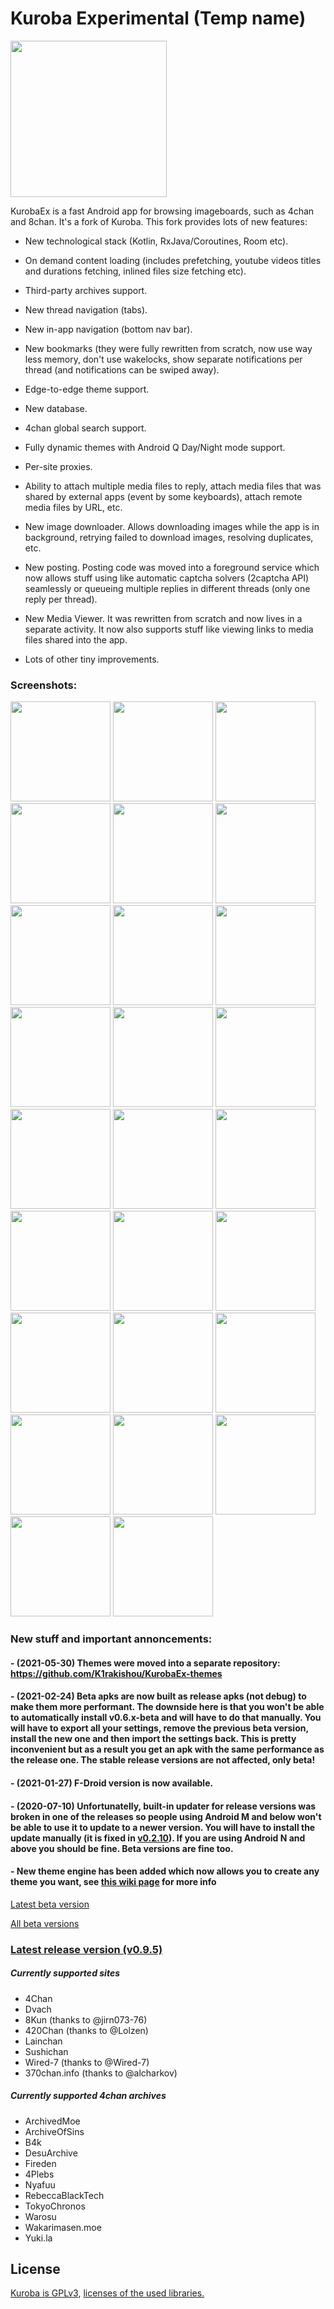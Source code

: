 
# Kuroba Experimental (Temp name)

<p align="left"><a href="https://f-droid.org/packages/com.github.k1rakishou.chan.fdroid/"><img src="https://f-droid.org/assets/fdroid-logo-text.svg" width="250"></a></p> 


KurobaEx is a fast Android app for browsing imageboards, such as 4chan and 8chan. It's a fork of Kuroba. This fork provides lots of new features:

- New technological stack (Kotlin, RxJava/Coroutines, Room etc).

- On demand content loading (includes prefetching, youtube videos titles and durations fetching, inlined files size fetching etc).

- Third-party archives support.

- New thread navigation (tabs).

- New in-app navigation (bottom nav bar).

- New bookmarks (they were fully rewritten from scratch, now use way less memory, don't use wakelocks, show separate notifications per thread (and notifications can be swiped away).

- Edge-to-edge theme support.

- New database.

- 4chan global search support.

- Fully dynamic themes with Android Q Day/Night mode support.

- Per-site proxies.

- Ability to attach multiple media files to reply, attach media files that was shared by external apps (event by some keyboards), attach remote media files by URL, etc.

- New image downloader. Allows downloading images while the app is in background, retrying failed to download images, resolving duplicates, etc. 

- New posting. Posting code was moved into a foreground service which now allows stuff using like automatic captcha solvers (2captcha API) seamlessly or queueing multiple replies in different threads (only one reply per thread).

- New Media Viewer. It was rewritten from scratch and now lives in a separate activity. It now also supports stuff like viewing links to media files shared into the app.

- Lots of other tiny improvements.

### Screenshots:

[<img src="fastlane/metadata/android/en-US/images/phoneScreenshots/1.png" width=160>](fastlane/metadata/android/en-US/images/phoneScreenshots/1.png)
[<img src="fastlane/metadata/android/en-US/images/phoneScreenshots/2.png" width=160>](fastlane/metadata/android/en-US/images/phoneScreenshots/2.png)
[<img src="fastlane/metadata/android/en-US/images/phoneScreenshots/3.png" width=160>](fastlane/metadata/android/en-US/images/phoneScreenshots/3.png)
[<img src="fastlane/metadata/android/en-US/images/phoneScreenshots/4.png" width=160>](fastlane/metadata/android/en-US/images/phoneScreenshots/4.png)
[<img src="fastlane/metadata/android/en-US/images/phoneScreenshots/5.png" width=160>](fastlane/metadata/android/en-US/images/phoneScreenshots/5.png)
[<img src="fastlane/metadata/android/en-US/images/phoneScreenshots/6.png" width=160>](fastlane/metadata/android/en-US/images/phoneScreenshots/6.png)
[<img src="fastlane/metadata/android/en-US/images/phoneScreenshots/7.png" width=160>](fastlane/metadata/android/en-US/images/phoneScreenshots/7.png)
[<img src="fastlane/metadata/android/en-US/images/phoneScreenshots/8.png" width=160>](fastlane/metadata/android/en-US/images/phoneScreenshots/8.png)
[<img src="fastlane/metadata/android/en-US/images/phoneScreenshots/9.png" width=160>](fastlane/metadata/android/en-US/images/phoneScreenshots/9.png)
[<img src="fastlane/metadata/android/en-US/images/phoneScreenshots/10.png" width=160>](fastlane/metadata/android/en-US/images/phoneScreenshots/10.png)
[<img src="fastlane/metadata/android/en-US/images/phoneScreenshots/11.png" width=160>](fastlane/metadata/android/en-US/images/phoneScreenshots/11.png)
[<img src="fastlane/metadata/android/en-US/images/phoneScreenshots/12.png" width=160>](fastlane/metadata/android/en-US/images/phoneScreenshots/12.png)
[<img src="fastlane/metadata/android/en-US/images/phoneScreenshots/13.png" width=160>](fastlane/metadata/android/en-US/images/phoneScreenshots/13.png)
[<img src="fastlane/metadata/android/en-US/images/phoneScreenshots/14.png" width=160>](fastlane/metadata/android/en-US/images/phoneScreenshots/14.png)
[<img src="fastlane/metadata/android/en-US/images/phoneScreenshots/15.png" width=160>](fastlane/metadata/android/en-US/images/phoneScreenshots/15.png)
[<img src="fastlane/metadata/android/en-US/images/phoneScreenshots/16.png" width=160>](fastlane/metadata/android/en-US/images/phoneScreenshots/16.png)
[<img src="fastlane/metadata/android/en-US/images/phoneScreenshots/17.png" width=160>](fastlane/metadata/android/en-US/images/phoneScreenshots/17.png)
[<img src="fastlane/metadata/android/en-US/images/phoneScreenshots/18.png" width=160>](fastlane/metadata/android/en-US/images/phoneScreenshots/18.png)
[<img src="fastlane/metadata/android/en-US/images/phoneScreenshots/19.png" width=160>](fastlane/metadata/android/en-US/images/phoneScreenshots/19.png)
[<img src="fastlane/metadata/android/en-US/images/phoneScreenshots/20.png" width=160>](fastlane/metadata/android/en-US/images/phoneScreenshots/20.png)
[<img src="fastlane/metadata/android/en-US/images/phoneScreenshots/21.png" width=160>](fastlane/metadata/android/en-US/images/phoneScreenshots/21.png)
[<img src="fastlane/metadata/android/en-US/images/phoneScreenshots/22.png" width=160>](fastlane/metadata/android/en-US/images/phoneScreenshots/22.png)
[<img src="fastlane/metadata/android/en-US/images/phoneScreenshots/23.png" width=160>](fastlane/metadata/android/en-US/images/phoneScreenshots/23.png)
[<img src="fastlane/metadata/android/en-US/images/phoneScreenshots/24.png" width=160>](fastlane/metadata/android/en-US/images/phoneScreenshots/24.png)
[<img src="fastlane/metadata/android/en-US/images/phoneScreenshots/25.png" width=160>](fastlane/metadata/android/en-US/images/phoneScreenshots/25.png)
[<img src="fastlane/metadata/android/en-US/images/phoneScreenshots/26.png" width=160>](fastlane/metadata/android/en-US/images/phoneScreenshots/26.png)

### New stuff and important annoncements:

#### - (2021-05-30) Themes were moved into a separate repository: https://github.com/K1rakishou/KurobaEx-themes

#### - (2021-02-24) Beta apks are now built as release apks (not debug) to make them more performant. The downside here is that you won't be able to automatically install v0.6.x-beta and will have to do that manually. You will have to export all your settings, remove the previous beta version, install the new one and then import the settings back. This is pretty inconvenient but as a result you get an apk with the same performance as the release one. The stable release versions are not affected, only beta!

#### - (2021-01-27) F-Droid version is now available.

#### - (2020-07-10) Unfortunatelly, built-in updater for release versions was broken in one of the releases so people using Android M and below won't be able to use it to update to a newer version. You will have to install  the update manually (it is fixed in [v0.2.10](https://github.com/K1rakishou/Kuroba-Experimental/releases/tag/v0.2.10-release)). If you are using Android N and above you should be fine. Beta versions are fine too.

#### - New theme engine has been added which now allows you to create any theme you want, see [this wiki page](https://github.com/K1rakishou/Kuroba-Experimental/wiki/Dynamic-themes) for more info

[Latest beta version](https://kuroba.io:8443/latest_apk)

[All beta versions](https://kuroba.io:8443/apks/0)

### [Latest release version (v0.9.5)](https://github.com/K1rakishou/Kuroba-Experimental/releases/tag/v0.9.5-release)

##### Currently supported sites
- 4Chan
- Dvach
- 8Kun (thanks to @jirn073-76)
- 420Chan (thanks to @Lolzen)
- Lainchan
- Sushichan
- Wired-7 (thanks to @Wired-7)
- 370chan.info (thanks to @alcharkov)

##### Currently supported 4chan archives
- ArchivedMoe
- ArchiveOfSins
- B4k
- DesuArchive
- Fireden 
- 4Plebs 
- Nyafuu 
- RebeccaBlackTech
- TokyoChronos
- Warosu
- Wakarimasen.moe
- Yuki.la

## License
[Kuroba is GPLv3](https://github.com/K1rakishou/Kuroba-Experimental/blob/develop/COPYING.txt), [licenses of the used libraries.](https://github.com/K1rakishou/Kuroba-Experimental/blob/develop/Kuroba/app/src/main/assets/html/licenses.html)
